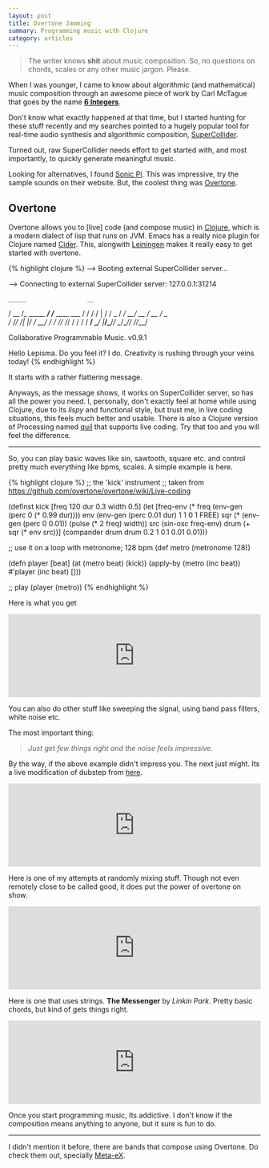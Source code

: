 ```yaml
---
layout: post
title: Overtone Jamming
summary: Programming music with Clojure
category: articles
---
```


> The writer knows **shit** about music composition. So, no questions on chords, scales or any other music jargon. Please.

<span class="dropcap">W</span>hen I was younger, I came to know about algorithmic (and mathematical) music composition through an awesome piece of work by Carl McTague that goes by the name [**6 Integers**](http://www.mctague.org/carl/music/computer/pieces/6_integers/).

Don't know what exactly happened at that time, but I started hunting for these stuff recently and my searches pointed to a hugely popular tool for real-time audio synthesis and algorithmic composition, [SuperCollider](http://supercollider.sourceforge.net/).

Turned out, raw SuperCollider needs effort to get started with, and most importantly, to quickly generate meaningful music.

Looking for alternatives, I found [Sonic Pi](http://sonic-pi.net/). This was impressive, try the sample sounds on their website. But, the coolest thing was [Overtone](http://overtone.github.io/).

## Overtone

Overtone allows you to [live] code (and compose music) in [Clojure](http://clojure.org), which is a modern dialect of lisp that runs on JVM. Emacs has a really nice plugin for Clojure named [Cider](https://github.com/clojure-emacs/cider). This, alongwith [Leiningen](http://leiningen.org/) makes it really easy to get started with overtone.

{% highlight clojure %}
--> Booting external SuperCollider server...

--> Connecting to external SuperCollider server: 127.0.0.1:31214


    _____                 __
   / __  /_  _____  _____/ /_____  ____  ___
  / / / / | / / _ \/ ___/ __/ __ \/ __ \/ _ \
 / /_/ /| |/ /  __/ /  / /_/ /_/ / / / /  __/
 \____/ |___/\___/_/   \__/\____/_/ /_/\___/

   Collaborative Programmable Music. v0.9.1


Hello Lepisma. Do you feel it? I do. Creativity is rushing through your veins today!
{% endhighlight %}

It starts with a rather flattering message.

Anyways, as the message shows, it works on SuperCollider server, so has all the power you need. I, personally, don't exactly feel at home while using Clojure, due to its *lispy* and functional style, but trust me, in live coding situations, this feels much better and usable. There is also a Clojure version of Processing named [quil](https://github.com/quil/quil) that supports live coding. Try that too and you will feel the difference.

---

So, you can play basic waves like sin, sawtooth, square etc. and control pretty much everything like bpms, scales. A simple example is here.

{% highlight clojure %}
;; the 'kick' instrument
;; taken from https://github.com/overtone/overtone/wiki/Live-coding

(definst kick [freq 120 dur 0.3 width 0.5]
  (let [freq-env (* freq (env-gen (perc 0 (* 0.99 dur))))
        env (env-gen (perc 0.01 dur) 1 1 0 1 FREE)
        sqr (* (env-gen (perc 0 0.01)) (pulse (* 2 freq) width))
        src (sin-osc freq-env)
        drum (+ sqr (* env src))]
    (compander drum drum 0.2 1 0.1 0.01 0.01)))

;; use it on a loop with metronome; 128 bpm
(def metro (metronome 128))

(defn player [beat]
  (at (metro beat) (kick))
  (apply-by (metro (inc beat)) #'player (inc beat) []))

;; play
(player (metro))
{% endhighlight %}

Here is what you get

<iframe width="100%" height="166" scrolling="no" frameborder="no" src="https://w.soundcloud.com/player/?url=https%3A//api.soundcloud.com/tracks/197327870&amp;color=111111&amp;auto_play=false&amp;hide_related=false&amp;show_comments=true&amp;show_user=true&amp;show_reposts=false"></iframe>
<br>

You can also do other stuff like sweeping the signal, using band pass filters, white noise etc.

The most important thing:

> *Just get few things right and the noise feels impressive.*

By the way, if the above example didn't impress you. The next just might. Its a live modification of dubstep from [here](https://github.com/overtone/overtone/blob/master/src/overtone/examples/instruments/dubstep.clj).

<iframe width="100%" height="166" scrolling="no" frameborder="no" src="https://w.soundcloud.com/player/?url=https%3A//api.soundcloud.com/tracks/197334347&amp;color=111111&amp;auto_play=false&amp;hide_related=false&amp;show_comments=true&amp;show_user=true&amp;show_reposts=false"></iframe>
<br>

Here is one of my attempts at randomly mixing stuff. Though not even remotely close to be called good, it does put the power of overtone on show.

<iframe width="100%" height="166" scrolling="no" frameborder="no" src="https://w.soundcloud.com/player/?url=https%3A//api.soundcloud.com/tracks/197347055&amp;color=111111&amp;auto_play=false&amp;hide_related=false&amp;show_comments=true&amp;show_user=true&amp;show_reposts=false"></iframe>
<br>

Here is one that uses strings. **The Messenger** by *Linkin Park*. Pretty basic chords, but kind of gets things right.

<iframe width="100%" height="166" scrolling="no" frameborder="no" src="https://w.soundcloud.com/player/?url=https%3A//api.soundcloud.com/tracks/197342369&amp;color=111111&amp;auto_play=false&amp;hide_related=false&amp;show_comments=true&amp;show_user=true&amp;show_reposts=false"></iframe>
<br>

Once you start programming music, Its addictive. I don't know if the composition means anything to anyone, but it sure is fun to do.

---

I didn't mention it before, there are bands that compose using Overtone.
Do check them out, specially [Meta-eX](http://meta-ex.com/).
